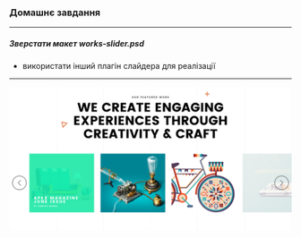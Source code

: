 ### Домашнє завдання
---

##### Зверстати макет works-slider.psd
* використати інший плагін слайдера для реалізації
---

![silder](./slider.png "slider")
